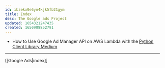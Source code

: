 ```yaml
---
id: ibzekx0e6yn4kjk5fb21gym
title: Index
desc: The Google ads Project
updated: 1654321247435
created: 1650908852791
---
```


- How to Use Google Ad Manager API on AWS Lambda with the [Python Client Library Medium](https://medium.com/@emagen.co/how-to-use-google-ad-manager-api-on-aws-lambda-with-the-python-client-library-eefc0b59e27)



---
[[Google Ads|index]]

